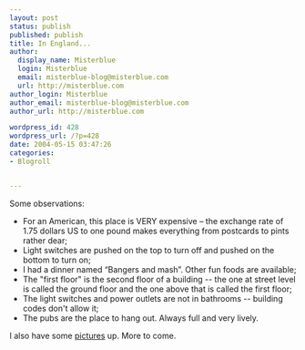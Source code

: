 ```yaml
---
layout: post
status: publish
published: publish
title: In England...
author:
  display_name: Misterblue
  login: Misterblue
  email: misterblue-blog@misterblue.com
  url: http://misterblue.com
author_login: Misterblue
author_email: misterblue-blog@misterblue.com
author_url: http://misterblue.com

wordpress_id: 428
wordpress_url: /?p=428
date: 2004-05-15 03:47:26
categories:
- Blogroll


---
```

<p>
Some observations:<ul>
<li>
For an American, this place is VERY expensive – the exchange rate of 1.75 dollars US to one pound makes everything from postcards to pints rather dear;
</li>
<li>
Light switches are pushed on the top to turn off and pushed on the bottom to turn on;
</li>
<li>
I had a dinner named “Bangers and mash”.  Other fun foods are available;
</li>
<li>
The "first floor" is the second floor of a building -- the one at street level is called the ground floor and the one above that is called the first floor;
</li>
<li>
The light switches and power outlets are not in bathrooms -- building codes don't allow it;
</li>
<li>
The pubs are the place to hang out.  Always full and very lively.
</li>
</ul>
</p>
<p>
I also have some
<a href="http://pics.misterblue.com/20040510-England/">pictures</a>
up.
More to come.
</p>
